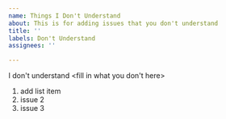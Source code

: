 ```yaml
---
name: Things I Don't Understand
about: This is for adding issues that you don't understand
title: ''
labels: Don't Understand
assignees: ''

---
```


I don't understand <fill in what you don't here>
1. add list item
2. issue 2 
3. issue 3
